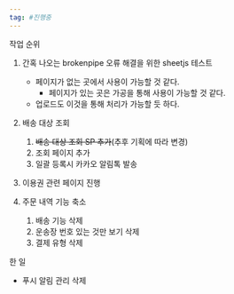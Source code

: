 ```yaml
---
tag: #진행중
---
```


작업 순위
 1. 간혹 나오는 brokenpipe 오류 해결을 위한 sheetjs 테스트 
	 - 페이지가 없는 곳에서 사용이 가능할 것 같다.
		 - 페이지가 있는 곳은 가공을 통해 사용이 가능할 것 같다.
	 - 업로드도 이것을 통해 처리가 가능할 듯 하다.

 1. 배송 대상 조회 
	1. ~~배송 대상 조회 SP 추가~~(추후 기획에 따라 변경)
	2. 조회 페이지 추가
	3. 일괄 등록시 카카오 알림톡 발송
3. 이용권 관련 페이지 진행
4. 주문 내역 기능 축소
	1. 배송 기능 삭제
	2. 운송장 번호 있는 것만 보기 삭제
	3. 결제 유형 삭제

한 일
- 푸시 알림 관리 삭제